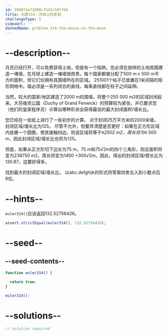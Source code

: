 ```yaml
---
id: 5900f4a71000cf542c50ffb9
title: 问题314：月球上的老鼠
challengeType: 5
videoUrl: ''
dashedName: problem-314-the-mouse-on-the-moon
---
```


# --description--

月亮已经打开，可以免费获得土地，但是有一个陷阱。您必须在放样的土地周围建造一堵墙，在月球上建造一堵墙很昂贵。每个国家都被分配了500 m x 500 m平方的面积，但它们仅拥有其围墙所在的区域。 251001个帖子已放置在1米间隔的矩形网格中。墙必须是一系列闭合的直线，每条直线都在柱子之间延伸。

当然，较大的国家/地区建造了2000 m的围墙，将整个250 000 m2的区域封闭起来。大芬维克公国（Duchy of Grand Fenwick）的预算较为紧张，并已要求您（他们的皇家程序员）计算出哪种形状会获得最佳的最大封闭面积/墙长比。

您已经在一张纸上进行了一些初步的计算。 对于封闭25万平方米的2000米墙， 封闭区域/墙长比为125。 尽管不允许，但要弄清楚是否更好：如果在正方形区域内放置一个圆圈，使其接触四边，则该区域将等于π*2502 m2，周长将为π* 500 m，因此封闭区域/墙长比也将为125。

但是，如果从正方形切下边长为75 m，75 m和75√2m的四个三角形，则总面积将变为238750 m2，周长将变为1400 +300√2m。因此，得出的封闭区域/壁长比为130.87，这要好得多。

找到最大的封闭区域/墙长比。 以abc.defghijk的形式将答案四舍五入到小数点后8位。

# --hints--

`euler314()`应该返回132.52756426。

```js
assert.strictEqual(euler314(), 132.52756426);
```

# --seed--

## --seed-contents--

```js
function euler314() {

  return true;
}

euler314();
```

# --solutions--

```js
// solution required
```
